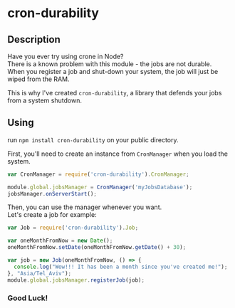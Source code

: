 # cron-durability
## Description
Have you ever try using crone in Node?<br />
There is a known problem with this module - the jobs are not durable.<br />
When you register a job and shut-down your system, the job will just be wiped from the RAM.

This is why I've created `cron-durability`, a library that defends your jobs from a system shutdown.

## Using
run `npm install cron-durability` on your public directory.

First, you'll need to create an instance from `CronManager` when you load the system.
```javascript
var CronManager = require('cron-durability').CronManager;

module.global.jobsManager = CronManager('myJobsDatabase');
jobsManager.onServerStart();
```

Then, you can use the manager whenever you want.<br />
Let's create a job for example:

```javascript
var Job = require('cron-durability').Job;

var oneMonthFromNow = new Date();
oneMonthFromNow.setDate(oneMonthFromNow.getDate() + 30);

var job = new Job(oneMonthFromNow, () => {
  console.log("Wow!!! It has been a month since you've created me!");
}, "Asia/Tel_Aviv");
module.global.jobsManager.registerJob(job);
```

### Good Luck!
